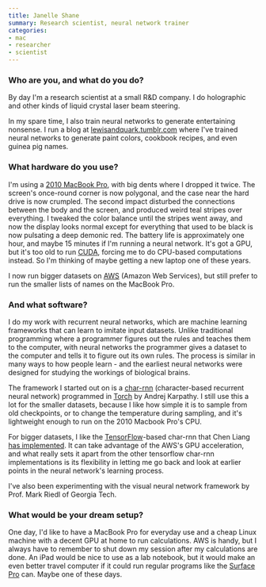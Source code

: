 ```yaml
---
title: Janelle Shane
summary: Research scientist, neural network trainer
categories:
- mac
- researcher
- scientist
---
```


### Who are you, and what do you do?

By day I'm a research scientist at a small R&D company. I do holographic and other kinds of liquid crystal laser beam steering.

In my spare time, I also train neural networks to generate entertaining nonsense. I run a blog at [lewisandquark.tumblr.com](http://lewisandquark.tumblr.com/ "Janelle's neural networks website.") where I've trained neural networks to generate paint colors, cookbook recipes, and even guinea pig names.

### What hardware do you use?

I'm using a [2010 MacBook Pro][macbook-pro], with big dents where I dropped it twice. The screen's once-round corner is now polygonal, and the case near the hard drive is now crumpled. The second impact disturbed the connections between the body and the screen, and produced weird teal stripes over everything. I tweaked the color balance until the stripes went away, and now the display looks normal except for everything that used to be black is now pulsating a deep demonic red. The battery life is approximately one hour, and maybe 15 minutes if I'm running a neural network. It's got a GPU, but it's too old to run [CUDA][], forcing me to do CPU-based computations instead. So I'm thinking of maybe getting a new laptop one of these years.

I now run bigger datasets on [AWS][] (Amazon Web Services), but still prefer to run the smaller lists of names on the MacBook Pro.

### And what software?

I do my work with recurrent neural networks, which are machine learning frameworks that can learn to imitate input datasets. Unlike traditional programming where a programmer figures out the rules and teaches them to the computer, with neural networks the programmer gives a dataset to the computer and tells it to figure out its own rules. The process is similar in many ways to how people learn - and the earliest neural networks were designed for studying the workings of biological brains.

The framework I started out on is a [char-rnn][] (character-based recurrent neural network) programmed in [Torch][] by Andrej Karpathy. I still use this a lot for the smaller datasets, because I like how simple it is to sample from old checkpoints, or to change the temperature during sampling, and it's lightweight enough to run on the 2010 Macbook Pro's CPU.

For bigger datasets, I like the [TensorFlow][]-based char-rnn that Chen Liang [has implemented][tensorflow-char-rnn]. It can take advantage of the AWS's GPU acceleration, and what really sets it apart from the other tensorflow char-rnn implementations is its flexibility in letting me go back and look at earlier points in the neural network's learning process.

I've also been experimenting with the visual neural network framework by Prof. Mark Riedl of Georgia Tech.

### What would be your dream setup?

One day, I'd like to have a MacBook Pro for everyday use and a cheap Linux machine with a decent GPU at home to run calculations. AWS is handy, but I always have to remember to shut down my session after my calculations are done. An iPad would be nice to use as a lab notebook, but it would make an even better travel computer if it could run regular programs like the [Surface Pro][surface-pro] can. Maybe one of these days.

[aws]: https://aws.amazon.com/ "Amazon's web service platforms."
[char-rnn]: https://github.com/karpathy/char-rnn "A Recurrent Neural Network library for Torch."
[cuda]: https://en.wikipedia.org/wiki/CUDA "A programming platform for GPUs."
[macbook-pro]: https://www.apple.com/macbook-pro/ "A laptop."
[surface-pro]: http://www.microsoft.com/surface/en-us/support/browse/surface-windows-8-pro "A tablet/laptop hybrid."
[tensorflow-char-rnn]: https://github.com/crazydonkey200/tensorflow-char-rnn "A Recurrent Neural Network library built on top of TensorFlow."
[tensorflow]: https://www.tensorflow.org/ "An open souce machine learning library."
[torch]: http://torch.ch/ "A Lua-based computing framework."
